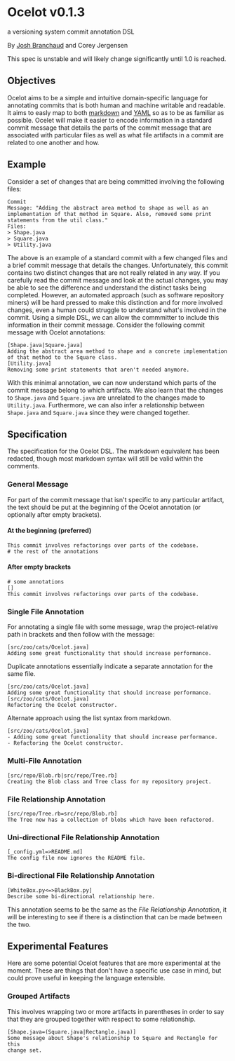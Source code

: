 # Ocelot v0.1.3

a versioning system commit annotation DSL

By [Josh Branchaud](http://joshbranchaud.com) and Corey Jergensen

This spec is unstable and will likely change significantly until 1.0 is
reached.

## Objectives

Ocelot aims to be a simple and intuitive domain-specific language for
annotating commits that is both human and machine writable and readable. It
aims to easly map to both
[markdown](http://daringfireball.net/projects/markdown/)
and [YAML](http://www.yaml.org/) so as to be as familiar as possible.
Ocelet will make it easier to encode information in a standard commit
message that details the parts of the commit message that are associated
with particular files as well as what file artifacts in a commit are related
to one another and how.

## Example

Consider a set of changes that are being committed involving the following
files:

    Commit
    Message: "Adding the abstract area method to shape as well as an
    implementation of that method in Square. Also, removed some print
    statements from the util class."
    Files:
    > Shape.java
    > Square.java
    > Utility.java

The above is an example of a standard commit with a few changed files and a
brief commit message that details the changes. Unfortunately, this commit
contains two distinct changes that are not really related in any way. If you
carefully read the commit message and look at the actual changes, you may be
able to see the difference and understand the distinct tasks being
completed. However, an automated approach (such as software repository
miners) will be hard pressed to make this distinction and for more involved
changes, even a human could struggle to understand what's involved in the
commit. Using a simple DSL, we can allow the commmitter to include this
information in their commit message. Consider the following commit message
with Ocelot annotations:

    [Shape.java|Square.java]
    Adding the abstract area method to shape and a concrete implementation
    of that method to the Square class.
    [Utility.java]
    Removing some print statements that aren't needed anymore.

With this minimal annotation, we can now understand which parts of the
commit message belong to which artifacts. We also learn that the changes to
`Shape.java` and `Square.java` are unrelated to the changes made to
`Utility.java`. Furthermore, we can also infer a relationship between
`Shape.java` and `Square.java` since they were changed together.

## Specification

The specification for the Ocelot DSL. The markdown equivalent has been
redacted, though most markdown syntax will still be valid within the
comments.

### General Message

For part of the commit message that isn't specific to any particular
artifact, the text should be put at the beginning of the Ocelot annotation
(or optionally after empty brackets).

#### At the beginning (preferred)

    This commit involves refactorings over parts of the codebase.
    # the rest of the annotations

#### After empty brackets

    # some annotations
    []
    This commit involves refactorings over parts of the codebase.

### Single File Annotation

For annotating a single file with some message, wrap the project-relative
path in brackets and then follow with the message:

    [src/zoo/cats/Ocelot.java]
    Adding some great functionality that should increase performance.

Duplicate annotations essentially indicate a separate annotation for the same
file.

    [src/zoo/cats/Ocelot.java]
    Adding some great functionality that should increase performance.
    [src/zoo/cats/Ocelot.java]
    Refactoring the Ocelot constructor.

Alternate approach using the list syntax from markdown.

    [src/zoo/cats/Ocelot.java]
    - Adding some great functionality that should increase performance.
    - Refactoring the Ocelot constructor.

### Multi-File Annotation

    [src/repo/Blob.rb|src/repo/Tree.rb]
    Creating the Blob class and Tree class for my repository project.

### File Relationship Annotation

    [src/repo/Tree.rb=src/repo/Blob.rb]
    The Tree now has a collection of blobs which have been refactored.

### Uni-directional File Relationship Annotation

    [_config.yml=>README.md]
    The config file now ignores the README file.

### Bi-directional File Relationship Annotation

    [WhiteBox.py<=>BlackBox.py]
    Describe some bi-directional relationship here.

This annotation seems to be the same as the *File Relationship Annotation*,
it will be interesting to see if there is a distinction that can be made
between the two.

## Experimental Features

Here are some potential Ocelot features that are more experimental at the
moment. These are things that don't have a specific use case in mind, but
could prove useful in keeping the language extensible.

### Grouped Artifacts

This involves wrapping two or more artifacts in parentheses in order to say
that they are grouped together with respect to some relationship.

    [Shape.java=(Square.java|Rectangle.java)]
    Some message about Shape's relationship to Square and Rectangle for this
    change set.
